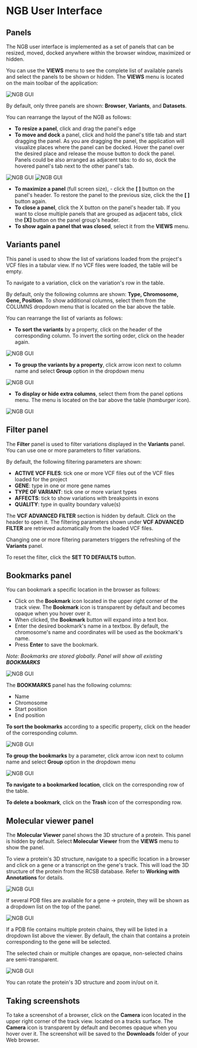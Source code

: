 # NGB User Interface
## Panels
The NGB user interface is implemented as a set of panels that can be resized, moved, docked anywhere within the browser window, maximized or hidden.

You can use the **VIEWS** menu to see the complete list of available panels and select the panels to be shown or hidden. The **VIEWS** menu is located on the main toolbar of the application:

![NGB GUI](images/overview-1.png)

By default, only three panels are shown: **Browser**, **Variants**, and **Datasets**.

You can rearrange the layout of the NGB as follows:
* **To resize a panel**, click and drag the panel's edge
* **To move and dock** a panel, click and hold the panel's title tab and start dragging the panel. As you are dragging the panel, the application will visualize places where the panel can be docked. Hover the panel over the desired place and release the mouse button to dock the panel. Panels could be also arranged as adjacent tabs: to do so, dock the hovered panel's tab next to the other panel's tab.

![NGB GUI](images/overview-2.png)
![NGB GUI](images/overview-3.png)

* **To maximize a panel** (full screen size), - click the **[ ]** button on the panel's header. To restore the panel to the previous size, click the the **[ ]** button again.
* **To close a panel**, click the X button on the panel's header tab. If you want to close multiple panels that are grouped as adjacent tabs, click the **[X]** button on the panel group's header.
* **To show again a panel that was closed**, select it from the **VIEWS** menu.

## Variants panel
This panel is used to show the list of variations loaded from the project's VCF files in a tabular view. If no VCF files were loaded, the table will be empty.

To navigate to a variation, click on the variation's row in the table.

By default, only the following columns are shown: **Type, Chromosome, Gene, Position**. To show additional columns, select them from the COLUMNS dropdown menu that is located on the bar above the table.

You can rearrange the list of variants as follows:
* **To sort the variants** by a property, click on the header of the corresponding column. To invert the sorting order, click on the header again.

![NGB GUI](images/overview-4.png)

* **To group the variants by a property**, click arrow icon next to column name and select **Group** option in the dropdown menu

![NGB GUI](images/overview-5.png)

* **To display or hide extra columns**, select them from the panel options menu. The menu is located on the bar above the table (*hamburger* icon).  

![NGB GUI](images/overview-6.png)

## Filter panel
The **Filter** panel is used to filter variations displayed in the **Variants** panel. You can use one or more parameters to filter variations.

By default, the following filtering parameters are shown:
* **ACTIVE VCF FILES**: tick one or more VCF files out of the VCF files loaded for the project
* **GENE**: type in one or more gene names
* **TYPE OF VARIANT**: tick one or more variant types
* **AFFECTS**: tick to show variations with breakpoints in exons
* **QUALITY**: type in quality boundary value(s)

The **VCF ADVANCED FILTER** section is hidden by default. Click on the header to open it. The filtering parameters shown under **VCF ADVANCED FILTER** are retrieved automatically from the loaded VCF files.

Changing one or more filtering parameters triggers the refreshing of the **Variants** panel.

To reset the filter, click the **SET TO DEFAULTS** button.

## Bookmarks panel
You can bookmark a specific location in the browser as follows:
* Click on the **Bookmark** icon located in the upper right corner of the track view. The **Bookmark** icon is transparent by default and becomes opaque when you hover over it.
* When clicked, the **Bookmark** button will expand into a text box.
* Enter the desired bookmark's name in a textbox. By default, the chromosome's name and coordinates will be used as the bookmark's name.
* Press **Enter** to save the bookmark.

*Note: Bookmarks are stored globally. Panel will show all existing **BOOKMARKS***

![NGB GUI](images/overview-7.png)

The **BOOKMARKS** panel has the following columns:
* Name
* Chromosome
* Start position
* End position

**To sort the bookmarks** according to a specific property, click on the header of the corresponding column.

![NGB GUI](images/overview-8.png)

**To group the bookmarks** by a parameter, click arrow icon next to column name and select **Group** option in the dropdown menu

![NGB GUI](images/overview-9.png)

**To navigate to a bookmarked location**, click on the corresponding row of the table.

**To delete a bookmark**, click on the **Trash** icon of the corresponding row.

## Molecular viewer panel
The **Molecular Viewer** panel shows the 3D structure of a protein. This panel is hidden by default. Select **Molecular Viewer** from the **VIEWS** menu to show the panel.

To view a protein's 3D structure, navigate to a specific location in a browser and click on a gene or a transcript on the gene's track. This will load the 3D structure of the protein from the RCSB database. Refer to **Working with Annotations** for details.

 ![NGB GUI](images/overview-10.png)

If several PDB files are available for a gene -> protein, they will be shown as a dropdown list on the top of the panel.

![NGB GUI](images/overview-11.png)

If a PDB file contains multiple protein chains, they will be listed in a dropdown list above the viewer. By default, the chain that contains a protein corresponding to the gene will be selected.

The selected chain or multiple changes are opaque, non-selected chains are semi-transparent.

![NGB GUI](images/overview-12.png)

You can rotate the protein's 3D structure and zoom in/out on it.

## Taking screenshots
To take a screenshot of a browser, click on the **Camera** icon located in the upper right corner of the track view. located on a tracks surface. The **Camera** icon is transparent by default and becomes opaque when you hover over it. The screenshot will be saved to the **Downloads** folder of your Web browser.
